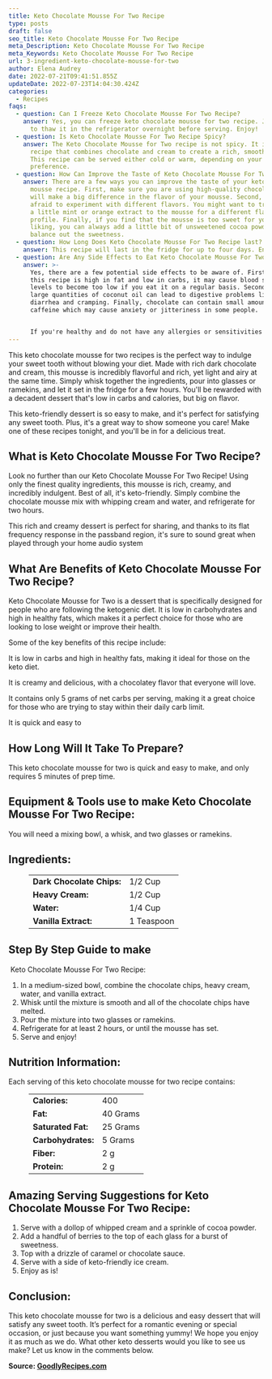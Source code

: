 ```yaml
---
title: Keto Chocolate Mousse For Two Recipe
type: posts
draft: false
seo_title: Keto Chocolate Mousse For Two Recipe
meta_Description: Keto Chocolate Mousse For Two Recipe
meta_Keywords: Keto Chocolate Mousse For Two Recipe
url: 3-ingredient-keto-chocolate-mousse-for-two
author: Elena Audrey
date: 2022-07-21T09:41:51.855Z
updateDate: 2022-07-23T14:04:30.424Z
categories:
  - Recipes
faqs:
  - question: Can I Freeze Keto Chocolate Mousse For Two Recipe?
    answer: Yes, you can freeze keto chocolate mousse for two recipe. Just make sure
      to thaw it in the refrigerator overnight before serving. Enjoy!
  - question: Is Keto Chocolate Mousse For Two Recipe Spicy?
    answer: The Keto Chocolate Mousse for Two recipe is not spicy. It is a dessert
      recipe that combines chocolate and cream to create a rich, smooth mousse.
      This recipe can be served either cold or warm, depending on your
      preference.
  - question: How Can Improve the Taste of Keto Chocolate Mousse For Two Recipe?
    answer: There are a few ways you can improve the taste of your keto chocolate
      mousse recipe. First, make sure you are using high-quality chocolate. This
      will make a big difference in the flavor of your mousse. Second, don't be
      afraid to experiment with different flavors. You might want to try adding
      a little mint or orange extract to the mousse for a different flavor
      profile. Finally, if you find that the mousse is too sweet for your
      liking, you can always add a little bit of unsweetened cocoa powder to
      balance out the sweetness.
  - question: How Long Does Keto Chocolate Mousse For Two Recipe last?
    answer: This recipe will last in the fridge for up to four days. Enjoy!
  - question: Are Any Side Effects to Eat Keto Chocolate Mousse For Two Recipe?
    answer: >-
      Yes, there are a few potential side effects to be aware of. First, since
      this recipe is high in fat and low in carbs, it may cause blood sugar
      levels to become too low if you eat it on a regular basis. Second, eating
      large quantities of coconut oil can lead to digestive problems like
      diarrhea and cramping. Finally, chocolate can contain small amounts of
      caffeine which may cause anxiety or jitteriness in some people.


      If you're healthy and do not have any allergies or sensitivities to the ingredients used in this recipe, then it should be safe for you to eat occasionally. However, if you experience any negative side effects after eating keto chocolate mousse, please consult your doctor for advice.
---
```

This keto chocolate mousse for two recipes is the perfect way to indulge your sweet tooth without blowing your diet. Made with rich dark chocolate and cream, this mousse is incredibly flavorful and rich, yet light and airy at the same time. Simply whisk together the ingredients, pour into glasses or ramekins, and let it set in the fridge for a few hours. You'll be rewarded with a decadent dessert that's low in carbs and calories, but big on flavor.

This keto-friendly dessert is so easy to make, and it's perfect for satisfying any sweet tooth. Plus, it's a great way to show someone you care! Make one of these recipes tonight, and you'll be in for a delicious treat.

## What is Keto Chocolate Mousse For Two Recipe?

Look no further than our Keto Chocolate Mousse For Two Recipe! Using only the finest quality ingredients, this mousse is rich, creamy, and incredibly indulgent. Best of all, it's keto-friendly. Simply combine the chocolate mousse mix with whipping cream and water, and refrigerate for two hours. 

This rich and creamy dessert is perfect for sharing, and thanks to its flat frequency response in the passband region, it's sure to sound great when played through your home audio system

## What Are Benefits of Keto Chocolate Mousse For Two Recipe?

Keto Chocolate Mousse for Two is a dessert that is specifically designed for people who are following the ketogenic diet. It is low in carbohydrates and high in healthy fats, which makes it a perfect choice for those who are looking to lose weight or improve their health.

Some of the key benefits of this recipe include:

It is low in carbs and high in healthy fats, making it ideal for those on the keto diet.

It is creamy and delicious, with a chocolatey flavor that everyone will love.

It contains only 5 grams of net carbs per serving, making it a great choice for those who are trying to stay within their daily carb limit.

It is quick and easy to

## How Long Will It Take To Prepare?

This keto chocolate mousse for two is quick and easy to make, and only requires 5 minutes of prep time.

## **Equipment & Tools use to make Keto Chocolate Mousse For Two Recipe:**

You will need a mixing bowl, a whisk, and two glasses or ramekins.

## Ingredients:

<figure class="wp-block-table is-style-stripes">
  <table>
    <tbody>
      <tr>
        <td>
          <strong>Dark Chocolate Chips:</strong>
        </td>
        <td>1/2 Cup</td>
      </tr>
      <tr>
        <td>
          <strong>Heavy Cream:</strong>
        </td>
        <td>1/2 Cup</td>
      </tr>
      <tr>
        <td>
          <strong>Water:</strong>
        </td>
        <td>1/4 Cup</td>
      </tr>
      <tr>
        <td>
          <strong>Vanilla Extract:</strong>
        </td>
        <td>1 Teaspoon</td>
     </tr>
    </tbody>
  </table>
</figure>

## Step By Step Guide to make

 Keto Chocolate Mousse For Two Recipe:

1. In a medium-sized bowl, combine the chocolate chips, heavy cream, water, and vanilla extract.
2. Whisk until the mixture is smooth and all of the chocolate chips have melted.
3. Pour the mixture into two glasses or ramekins.
4. Refrigerate for at least 2 hours, or until the mousse has set.
5. Serve and enjoy!

## Nutrition Information:

Each serving of this keto chocolate mousse for two recipe contains:

<figure class="wp-block-table is-style-stripes">
  <table> 
    <tbody>
<tr>
        <td>
          <strong>Calories:</strong>
        </td>
        <td> 400</td>
      </tr>
      <tr>
        <td>
          <strong>Fat:</strong>
        </td>
        <td>40 Grams</td>
      </tr>
      <tr>
        <td>
          <strong>Saturated Fat:</strong>
        </td>
        <td>25 Grams</td>
      </tr>
      <tr>
        <td>
          <strong>Carbohydrates:</strong>
        </td>
        <td>5 Grams</td>
      </tr>
<tr>
        <td>
          <strong>Fiber:</strong>
        </td>
        <td>2 g</td>
      </tr>
<tr>
        <td>
          <strong>Protein:</strong>
        </td>
        <td>2 g</td>
     </tr>
    </tbody>
  </table>
</figure>

## Amazing Serving Suggestions for Keto Chocolate Mousse For Two Recipe:

1. Serve with a dollop of whipped cream and a sprinkle of cocoa powder.
2. Add a handful of berries to the top of each glass for a burst of sweetness.
3. Top with a drizzle of caramel or chocolate sauce.
4. Serve with a side of keto-friendly ice cream.
5. Enjoy as is!

## Conclusion:

This keto chocolate mousse for two is a delicious and easy dessert that will satisfy any sweet tooth. It’s perfect for a romantic evening or special occasion, or just because you want something yummy! We hope you enjoy it as much as we do. What other keto desserts would you like to see us make? Let us know in the comments below.

**Source: <a href="https://goodlyrecipes.com/" target="_blank" rel="noopener">GoodlyRecipes.com</a>**